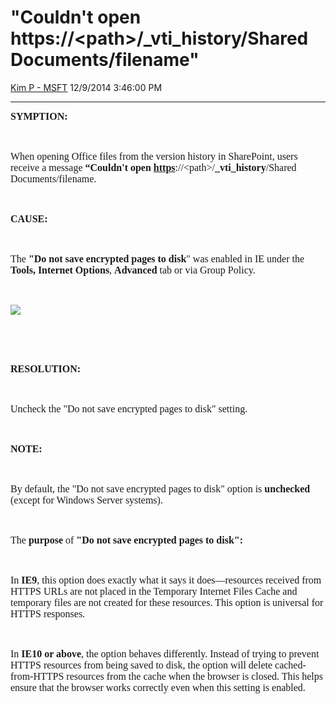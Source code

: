 <div id="page">

# "Couldn't open https://\<path\>/\_vti\_history/Shared Documents/filename"

[Kim P -
MSFT](https://social.msdn.microsoft.com/profile/Kim%20P%20-%20MSFT)
12/9/2014 3:46:00 PM

-----

<div id="content">

**<span style="font-family:Calibri;font-size:medium;">SYMPTION:</span>**

<span style="font-family:Calibri;font-size:medium;"> </span>

<span style="font-family:Calibri;font-size:medium;">When opening Office
files from the version history in SharePoint, users receive a message
**“Couldn't open
[https](https://%3Cpath%3E/_vti_history/Shared)**<span>://\<path\>/**\_vti\_history**/Shared</span>
Documents/filename.</span>

<span style="font-family:Calibri;font-size:medium;"> </span><span style="font-family:Calibri;font-size:medium;"> </span>

**<span style="font-family:Calibri;font-size:medium;">CAUSE:</span>**

<span style="font-family:Calibri;font-size:medium;"> </span><span style="font-family:Calibri;font-size:medium;"> </span>

<span style="font-family:Calibri;font-size:medium;">The **"Do not save
encrypted pages to disk**" was enabled in IE under the **Tools, Internet
Options**, **Advanced** tab or via Group Policy.</span>

<span style="font-family:Calibri;font-size:medium;"> </span>

**<span style="font-family:Calibri;font-size:medium;">[![
](media/TNBlogsFS/prod.evol.blogs.technet.com/CommunityServer.Blogs.Components.WeblogFiles/00/00/01/00/97/2211.DoNotSaveEncryption2.bmp)](media/TNBlogsFS/prod.evol.blogs.technet.com/CommunityServer.Blogs.Components.WeblogFiles/00/00/01/00/97/2211.DoNotSaveEncryption2.bmp)</span>**

<span style="font-family:Calibri;font-size:medium;"> </span>

<span style="font-family:Calibri;font-size:medium;"> </span>

**<span style="font-family:Calibri;font-size:medium;">RESOLUTION:</span>**

<span style="font-family:Calibri;font-size:medium;"> </span>

<span style="font-family:Calibri;font-size:medium;">Uncheck the "Do not
save encrypted pages to disk" setting.</span>

<span style="font-family:Calibri;font-size:medium;"> </span>

**<span style="font-family:Calibri;font-size:medium;">NOTE:</span>**

<span style="font-family:Calibri;font-size:medium;"> </span>

<span style="font-family:Calibri;font-size:medium;">By default, the "Do
not save encrypted pages to disk" option is **unchecked** (except for
Windows Server systems).</span>

<span style="font-family:Calibri;font-size:medium;"> </span>

<span style="font-family:Calibri;"><span style="font-size:medium;">The
**purpose** of **"Do not save encrypted pages to disk":**</span></span>

<span style="font-family:Calibri;font-size:medium;"> </span>

<span style="font-family:Calibri;font-size:medium;">In **IE9**, this
option does exactly what it says it does—resources received from HTTPS
URLs are not placed in the Temporary Internet Files Cache and temporary
files are not created for these resources. This option is universal for
HTTPS responses.</span>

<span style="font-family:Calibri;font-size:medium;"> </span>

<span style="font-family:Calibri;font-size:medium;">In **IE10** **or
above**, the option behaves differently. Instead of trying to prevent
HTTPS resources from being saved to disk, the option will delete
cached-from-HTTPS resources from the cache when the browser is closed.
This helps ensure that the browser works correctly even when this
setting is enabled. </span>

</div>

</div>
